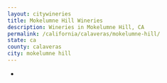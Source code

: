```yaml
---
layout: citywineries
title: Mokelumne Hill Wineries
description: Wineries in Mokelumne Hill, CA
permalink: /california/calaveras/mokelumne-hill/
state: ca
county: calaveras
city: mokelumne hill
---
```

-
